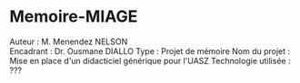 # Memoire-MIAGE

Auteur : M. Menendez NELSON  
Encadrant : Dr. Ousmane DIALLO
Type : Projet de mémoire
Nom du projet : Mise en place d'un didacticiel générique pour l'UASZ
Technologie utilisée : ???

